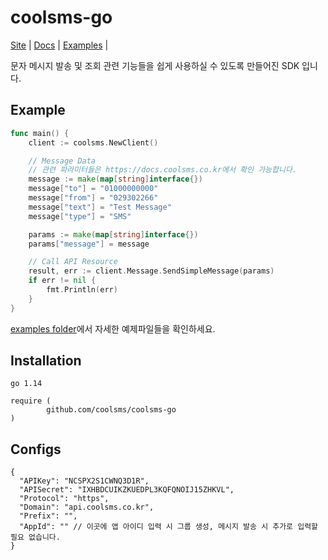 # coolsms-go

[Site](https://www.coolsms.co.kr/) |
[Docs](https://docs.coolsms.co.kr/) |
[Examples](https://github.com/coolsms/coolsms-go/tree/master/_examples) |

문자 메시지 발송 및 조회 관련 기능들을 쉽게 사용하실 수 있도록 만들어진 SDK 입니다.

## Example

```go
func main() {
	client := coolsms.NewClient()

	// Message Data
	// 관련 파라미터들은 https://docs.coolsms.co.kr에서 확인 가능합니다.
	message := make(map[string]interface{})
	message["to"] = "01000000000"
	message["from"] = "029302266"
	message["text"] = "Test Message"
	message["type"] = "SMS"

	params := make(map[string]interface{})
	params["message"] = message

	// Call API Resource
	result, err := client.Message.SendSimpleMessage(params)
	if err != nil {
		fmt.Println(err)
	}
}
```

[examples folder](https://github.com/coolsms/coolsms-go/tree/master/_examples)에서 자세한 예제파일들을 확인하세요.

## Installation

```
go 1.14

require (
        github.com/coolsms/coolsms-go
)
```

## Configs

```
{
  "APIKey": "NCSPX2S1CWNQ3D1R",
  "APISecret": "IXHBDCUIKZKUEDPL3KQFQNOIJ15ZHKVL",
  "Protocol": "https",
  "Domain": "api.coolsms.co.kr",
  "Prefix": "",
  "AppId": "" // 이곳에 앱 아이디 입력 시 그룹 생성, 메시지 발송 시 추가로 입력할 필요 없습니다.
}
```
